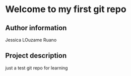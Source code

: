 # Welcome to my first git repo

## Author information
Jessica LOuzame Ruano

## Project description
just a test git repo for learning 
